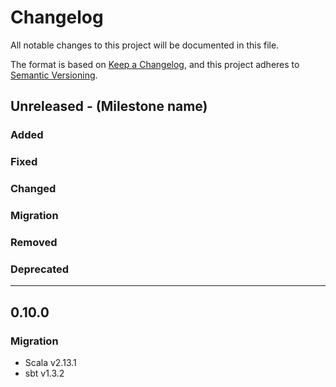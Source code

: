 # Changelog
All notable changes to this project will be documented in this file.

The format is based on [Keep a Changelog](https://keepachangelog.com/en/1.0.0/),
and this project adheres to [Semantic Versioning](https://semver.org/spec/v2.0.0.html).

## Unreleased - (Milestone name)

### Added
### Fixed
### Changed
### Migration
### Removed
### Deprecated


---
## 0.10.0
### Migration
- Scala v2.13.1
- sbt v1.3.2